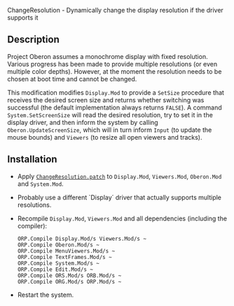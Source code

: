 ChangeResolution - Dynamically change the display resolution if the driver supports it

Description
-----------

Project Oberon assumes a monochrome display with fixed resolution. Various progress has been made
to provide multiple resolutions (or even multiple color depths). However, at the moment the resolution
needs to be chosen at boot time and cannot be changed.

This modification modifies `Display.Mod` to provide a `SetSize` procedure that receives the desired
screen size and returns whether switching was successful (the default implementation always returns `FALSE`).
A command `System.SetScreenSize` will read the desired resolution, try to set it in the display driver, and
then inform the system by calling `Oberon.UpdateScreenSize`, which will in turn inform `Input` (to update
the mouse bounds) and `Viewers` (to resize all open viewers and tracks).

Installation
------------

- Apply [`ChangeResolution.patch`](ChangeResolution.patch) to `Display.Mod`, `Viewers.Mod`,
  `Oberon.Mod` and `System.Mod`.

- Probably use a different `Display´ driver that actually supports multiple resolutions.

- Recompile `Display.Mod`, `Viewers.Mod` and all dependencies (including the compiler):

      ORP.Compile Display.Mod/s Viewers.Mod/s ~
      ORP.Compile Oberon.Mod/s ~
      ORP.Compile MenuViewers.Mod/s ~
      ORP.Compile TextFrames.Mod/s ~
      ORP.Compile System.Mod/s ~
      ORP.Compile Edit.Mod/s ~
      ORP.Compile ORS.Mod/s ORB.Mod/s ~
      ORP.Compile ORG.Mod/s ORP.Mod/s ~

- Restart the system.
